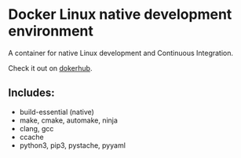 # Docker Linux native development environment

A container for native Linux development and Continuous Integration.

Check it out on [dokerhub](https://hub.docker.com/r/ryankurte/docker-native-dev/).

## Includes:

 - build-essential (native)
 - make, cmake, automake, ninja
 - clang, gcc
 - ccache
 - python3, pip3, pystache, pyyaml


